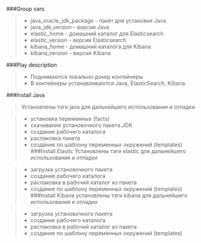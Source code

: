 ###Group vars
>* java_oracle_jdk_package - пакет для установки Java
>* java_jdk_version - версия Java
>* elastic_home - домашний каталог для Elasticsearch
>* elastic_version - версия Elasticsearch
>* kibana_home - домашний каталога для Kibana
>* kibana_version - версия Kibana

###Play description
>- Поднимаются локально докер контейнеры
>- В контейнеры устанавливаются Java, ElasticSearch, Kibana.

###Install Java
>Установлены тэги java для дальнейшего использования и отладки

>* установка переменных (facts)
>* скачивание установочного пакета JDK
>* создание рабочего каталога
>* распаковка пакета
>* создание по шаблону переменных окружений (templates)
###Install Elastic
>Установлены тэги elastic для дальнейшего использования и отладки

>* загрузка установочного пакета
>* создание рабочего каталога
>* распаковка в рабочий каталог из пакета
>* создание по шаблону переменных окружений (templates)
###Install Kibana
>установлены тэги kibana для дальнейшего использования и отладки

>* загрузка установочного пакета
>* создание рабочего каталога
>* распаковка в рабочий каталог из пакета
>* создание по шаблону переменных окружений (templates)
